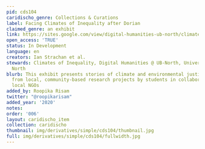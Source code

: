 ```yaml
---
pid: cds104
caridischo_genre: Collections & Curations
label: Facing Climates of Inequality after Dorian
claimed_genre: an exhibit
link: https://sites.google.com/view/digital-humanities-ub-north/climates-of-inequality-grand-bahama
open_access: 'TRUE'
status: In Development
language: en
creators: Ian Strachan et al.
stewards: Climates of Inequality, Digital Humanities @ UB-North, University of Bahamas
  North
blurb: This exhibit presents stories of climate and environmental justice that emerge
  from local, community-based research projects by students in collaboration with
  local NGOs
added_by: Roopika Risam
twitter: "@roopikarisam"
added_year: '2020'
notes: 
order: '006'
layout: caridischo_item
collection: caridischo
thumbnail: img/derivatives/simple/cds104/thumbnail.jpg
full: img/derivatives/simple/cds104/fullwidth.jpg
---
```

